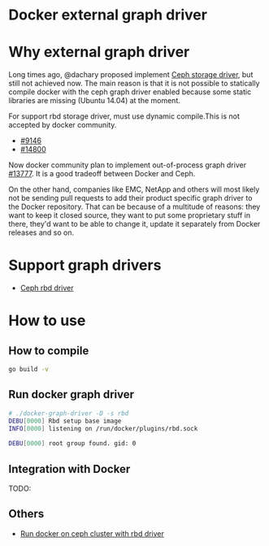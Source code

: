 Docker external graph driver
============================

# Why external graph driver
Long times ago, @dachary proposed implement [Ceph storage driver](https://github.com/docker/docker/issues/8854), but still not achieved now. The main reason is that it is not possible to statically compile docker with the ceph graph driver enabled because some static libraries are missing (Ubuntu 14.04) at the moment. 

For support rbd storage driver, must use dynamic compile.This is not accepted by docker community.

- [#9146](https://github.com/docker/docker/pull/9146)
- [#14800](https://github.com/docker/docker/pull/14800/)

Now docker community plan to implement out-of-process graph driver [#13777](https://github.com/docker/docker/pull/13777). It is a good tradeoff between Docker and Ceph.

On the other hand, companies like EMC, NetApp and others will most likely not be sending pull requests to add their product specific graph driver to the Docker repository. That can be because of a multitude of reasons: they want to keep it closed source, they want to put some proprietary stuff in there, they'd want to be able to change it, update it separately from Docker releases and so on.

# Support graph drivers

- [Ceph rbd driver](https://github.com/hustcat/docker-graph-driver/blob/master/driver/rbd/README.md)

# How to use

## How to compile

```bash
go build -v
```

## Run docker graph driver

```bash
# ./docker-graph-driver -D -s rbd
DEBU[0000] Rbd setup base image                         
INFO[0000] listening on /run/docker/plugins/rbd.sock
   
DEBU[0000] root group found. gid: 0
```

## Integration with Docker

TODO:

## Others

- [Run docker on ceph cluster with rbd driver](http://hustcat.github.io/run-docker-on-ceph/)

